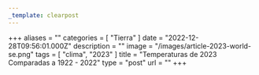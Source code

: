 ```yaml
---
_template: clearpost
---
```



+++
aliases = ""
categories = [ "Tierra" ]
date = "2022-12-28T09:56:01.000Z"
description = ""
image = "/images/article-2023-world-se.png"
tags = [ "clima", "2023" ]
title = "Temperaturas de 2023 Comparadas a 1922 - 2022"
type = "post"
url = ""
+++


